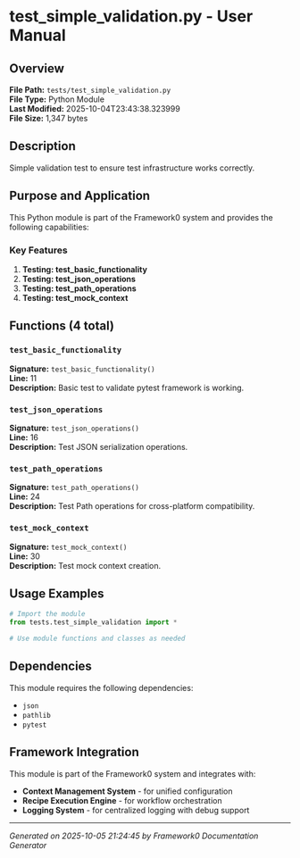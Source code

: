 # test_simple_validation.py - User Manual

## Overview
**File Path:** `tests/test_simple_validation.py`  
**File Type:** Python Module  
**Last Modified:** 2025-10-04T23:43:38.323999  
**File Size:** 1,347 bytes  

## Description
Simple validation test to ensure test infrastructure works correctly.

## Purpose and Application
This Python module is part of the Framework0 system and provides the following capabilities:

### Key Features
1. **Testing: test_basic_functionality**
2. **Testing: test_json_operations**
3. **Testing: test_path_operations**
4. **Testing: test_mock_context**

## Functions (4 total)

### `test_basic_functionality`

**Signature:** `test_basic_functionality()`  
**Line:** 11  
**Description:** Basic test to validate pytest framework is working.

### `test_json_operations`

**Signature:** `test_json_operations()`  
**Line:** 16  
**Description:** Test JSON serialization operations.

### `test_path_operations`

**Signature:** `test_path_operations()`  
**Line:** 24  
**Description:** Test Path operations for cross-platform compatibility.

### `test_mock_context`

**Signature:** `test_mock_context()`  
**Line:** 30  
**Description:** Test mock context creation.


## Usage Examples

```python
# Import the module
from tests.test_simple_validation import *

# Use module functions and classes as needed
```


## Dependencies

This module requires the following dependencies:

- `json`
- `pathlib`
- `pytest`


## Framework Integration

This module is part of the Framework0 system and integrates with:

- **Context Management System** - for unified configuration
- **Recipe Execution Engine** - for workflow orchestration
- **Logging System** - for centralized logging with debug support


---
*Generated on 2025-10-05 21:24:45 by Framework0 Documentation Generator*
